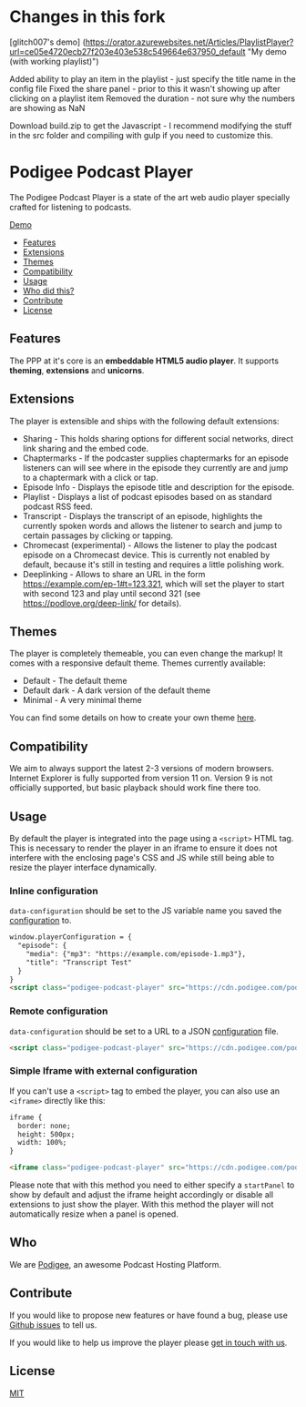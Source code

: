 # Changes in this fork
[glitch007's demo] (https://orator.azurewebsites.net/Articles/PlaylistPlayer?url=ce05e4720ecb27f203e403e538c549664e637950_default "My demo (with working playlist)")

Added ability to play an item in the playlist - just specify the title name in the config file
Fixed the share panel - prior to this it wasn't showing up after clicking on a playlist item
Removed the duration - not sure why the numbers are showing as NaN

Download build.zip to get the Javascript - I recommend modifying the stuff in the src folder and compiling with gulp if you need to customize this.

# Podigee Podcast Player

The Podigee Podcast Player is a state of the art web audio player specially crafted for listening to podcasts.

[Demo](https://podigee.github.com/podigee-podcast-player "Podigee Podcast Player Demo")

- [Features](#features)
- [Extensions](#extensions)
- [Themes](#themes)
- [Compatibility](#compatibility)
- [Usage](#usage)
- [Who did this?](#who)
- [Contribute](#contribute)
- [License](#license)

## Features

The PPP at it's core is an **embeddable HTML5 audio player**. It supports **theming**, **extensions** and **unicorns**.

## Extensions

The player is extensible and ships with the following default extensions:

- Sharing - This holds sharing options for different social networks, direct link sharing and the embed code.
- Chaptermarks - If the podcaster supplies chaptermarks for an episode listeners can will see where in the episode they currently are and jump to a chaptermark with a click or tap.
- Episode Info - Displays the episode title and description for the episode.
- Playlist - Displays a list of podcast episodes based on as standard podcast RSS feed.
- Transcript - Displays the transcript of an episode, highlights the currently spoken words and allows the listener to search and jump to certain passages by clicking or tapping.
- Chromecast (experimental) - Allows the listener to play the podcast episode on a Chromecast device. This is currently not enabled by default, because it's still in testing and requires a little polishing work.
- Deeplinking - Allows to share an URL in the form https://example.com/ep-1#t=123,321, which will set the player to start with second 123 and play until second 321 (see https://podlove.org/deep-link/ for details).

## Themes

The player is completely themeable, you can even change the markup! It comes with a responsive default theme. Themes currently available:

- Default - The default theme
- Default dark - A dark version of the default theme
- Minimal - A very minimal theme

You can find some details on how to create your own theme [here](docs/theming.md).

## Compatibility

We aim to always support the latest 2-3 versions of modern browsers. Internet Explorer is fully supported from version 11 on. Version 9 is not officially supported, but basic playback should work fine there too.

## Usage

By default the player is integrated into the page using a `<script>` HTML tag. This is necessary to render the player in an iframe to ensure it does not interfere with the enclosing page's CSS and JS while still being able to resize the player interface dynamically.

### Inline configuration

`data-configuration` should be set to the JS variable name you saved the [configuration](docs/configuration.md) to.

```html
window.playerConfiguration = {
  "episode": {
    "media": {"mp3": "https://example.com/episode-1.mp3"},
    "title": "Transcript Test"
  }
}
<script class="podigee-podcast-player" src="https://cdn.podigee.com/podcast-player/javascripts/podigee-podcast-player.js" data-configuration="playerConfiguration"></script>
```

### Remote configuration

`data-configuration` should be set to a URL to a JSON [configuration](docs/configuration.md) file.

```html
<script class="podigee-podcast-player" src="https://cdn.podigee.com/podcast-player/javascripts/podigee-podcast-player.js" data-configuration="https://example.com/my-podcast-episode.json"></script>
```

### Simple Iframe with external configuration

If you can't use a `<script>` tag to embed the player, you can also use an `<iframe>` directly like this:

```html
iframe {
  border: none;
  height: 500px;
  width: 100%;
}

<iframe class="podigee-podcast-player" src="https://cdn.podigee.com/podcast-player/podigee-podcast-player.html?configuration=https://example.com/my-podcast-episode.json"></script>
```

Please note that with this method you need to either specify a `startPanel` to show by default and adjust the iframe height accordingly or disable all extensions to just show the player. With this method the player will not automatically resize when a panel is opened.

## Who

We are [Podigee](https://www.podigee.com "The Podcast Hosting Platform"), an awesome Podcast Hosting Platform.

## Contribute

If you would like to propose new features or have found a bug, please use [Github issues](https://github.com/podigee/podigee-podcast-player/issues) to tell us.

If you would like to help us improve the player please [get in touch with us](mailto:hello@podigee.com).

## License

[MIT](https://github.com/podigee/podigee-podcast-player/blob/master/LICENSE)
